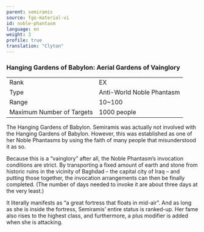 ```yaml
---
parent: semiramis
source: fgo-material-vi
id: noble-phantasm
language: en
weight: 3
profile: true
translation: "Clyton"
---
```


### Hanging Gardens of Babylon: Aerial Gardens of Vainglory

<table>
  <tr><td>Rank</td><td>EX</td></tr>
  <tr><td>Type</td><td>Anti-World Noble Phantasm</td></tr>
  <tr><td>Range</td><td>10~100</td></tr>
  <tr><td>Maximum Number of Targets</td><td>1000 people</td></tr>
</table>

The Hanging Gardens of Babylon. Semiramis was actually not involved with the Hanging Gardens of Babylon. However, this was established as one of her Noble Phantasms by using the faith of many people that misunderstood it as so.

Because this is a “vainglory” after all, the Noble Phantasm’s invocation conditions are strict. By transporting a fixed amount of earth and stone from historic ruins in the vicinity of Baghdad – the capital city of Iraq – and putting those together, the invocation arrangements can then be finally completed. (The number of days needed to invoke it are about three days at the very least.)

It literally manifests as “a great fortress that floats in mid-air”. And as long as she is inside the fortress, Semiramis’ entire status is ranked-up. Her fame also rises to the highest class, and furthermore, a plus modifier is added when she is attacking.
